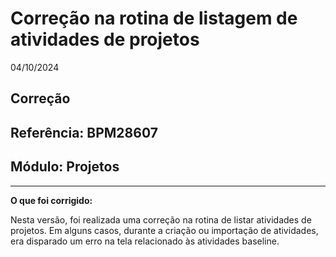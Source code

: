 # Correção na rotina de listagem de atividades de projetos
04/10/2024
## Correção
## Referência: BPM28607
## Módulo: Projetos
***

**O que foi corrigido:**

Nesta versão, foi realizada uma correção na rotina de listar atividades de projetos. Em alguns casos, durante a criação ou importação de atividades, era disparado um erro na tela relacionado às atividades baseline.